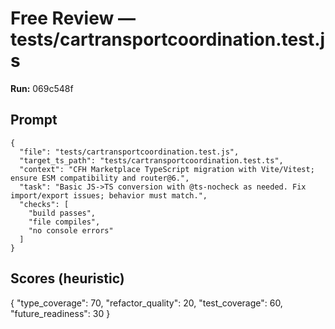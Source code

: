 # Free Review — tests/cartransportcoordination.test.js

**Run:** 069c548f

## Prompt

```
{
  "file": "tests/cartransportcoordination.test.js",
  "target_ts_path": "tests/cartransportcoordination.test.ts",
  "context": "CFH Marketplace TypeScript migration with Vite/Vitest; ensure ESM compatibility and router@6.",
  "task": "Basic JS->TS conversion with @ts-nocheck as needed. Fix import/export issues; behavior must match.",
  "checks": [
    "build passes",
    "file compiles",
    "no console errors"
  ]
}
```

## Scores (heuristic)

{
  "type_coverage": 70,
  "refactor_quality": 20,
  "test_coverage": 60,
  "future_readiness": 30
}
